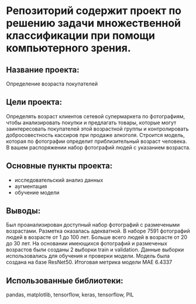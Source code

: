 # Репозиторий содержит проект по решению задачи множественной классификации при помощи компьютерного зрения.

## Название проекта: 
Определение возраста покупателей

## Цели проекта:
Определять возраст клиентов сетевой супермаркета по фотографиям, чтобы анализировать покупки и предлагать товары, которые могут заинтересовать покупателей этой возрастной группы и контролировать добросовестность кассиров при продаже алкоголя. Строится модель, которая по фотографии определит приблизительный возраст человека. В вашем распоряжении набор фотографий людей с указанием возраста.

## Основные пункты проекта:
- исследовательский анализ данных
- аугментация
- обучение модели

## Выводы:
Был проанализирован доступный набор фотографий с размечеными возрастами. Разметка оказалась адекватной. В наборе 7591 фотографий людей в возрасте от 1 до 100 лет. Больше всего людей в возрасте от 20 до 30 лет. 
На основании имеющихся фотографий и размеченых возрастов были созданы 2 выборки train и validation.
Данные выборки использовались для обучения и проверки модели. Модель была создана на базе ResNet50.
Итоговая метрика модели MAE 6.4337

## Использованные библиотеки:
pandas, matplotlib, tensorflow, keras, tensorflow, PIL




